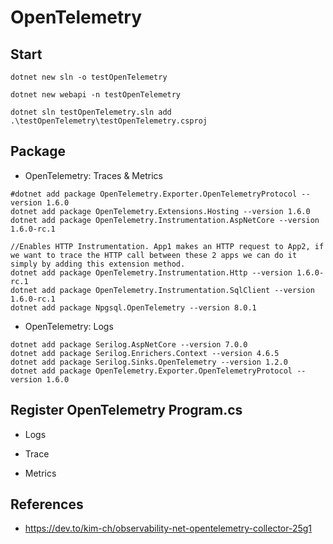 # OpenTelemetry


## Start

```
dotnet new sln -o testOpenTelemetry

dotnet new webapi -n testOpenTelemetry

dotnet sln testOpenTelemetry.sln add .\testOpenTelemetry\testOpenTelemetry.csproj 

```

## Package 

* OpenTelemetry: Traces & Metrics

```
#dotnet add package OpenTelemetry.Exporter.OpenTelemetryProtocol --version 1.6.0
dotnet add package OpenTelemetry.Extensions.Hosting --version 1.6.0
dotnet add package OpenTelemetry.Instrumentation.AspNetCore --version 1.6.0-rc.1

//Enables HTTP Instrumentation. App1 makes an HTTP request to App2, if we want to trace the HTTP call between these 2 apps we can do it simply by adding this extension method.
dotnet add package OpenTelemetry.Instrumentation.Http --version 1.6.0-rc.1
dotnet add package OpenTelemetry.Instrumentation.SqlClient --version 1.6.0-rc.1
dotnet add package Npgsql.OpenTelemetry --version 8.0.1

```

* OpenTelemetry: Logs

```
dotnet add package Serilog.AspNetCore --version 7.0.0
dotnet add package Serilog.Enrichers.Context --version 4.6.5
dotnet add package Serilog.Sinks.OpenTelemetry --version 1.2.0
dotnet add package OpenTelemetry.Exporter.OpenTelemetryProtocol --version 1.6.0
```

## Register OpenTelemetry Program.cs

* Logs

* Trace

* Metrics


## References

* https://dev.to/kim-ch/observability-net-opentelemetry-collector-25g1
